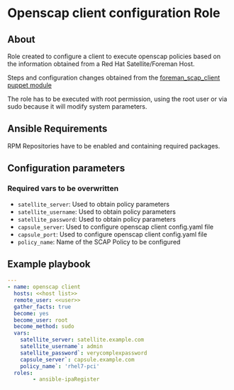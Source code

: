 # Openscap client configuration Role

## About

Role created to configure a client to execute openscap policies based on the information obtained from a Red Hat Satellite/Foreman Host.

Steps and configuration changes obtained from the [foreman_scap_client puppet module](https://github.com/theforeman/puppet-foreman_scap_client)

The role has to be executed with root permission, using the root user or via sudo because it will modify system parameters.

## Ansible Requirements

RPM Repositories have to be enabled and containing required packages.

## Configuration parameters

### Required vars to be overwritten

- `satellite_server`: Used to obtain policy parameters
- `satellite_username`: Used to obtain policy parameters
- `satellite_password`: Used to obtain policy parameters
- `capsule_server`: Used to configure openscap client config.yaml file
- `capsule_port`: Used to configure openscap client config.yaml file
- `policy_name`: Name of the SCAP Policy to be configured

## Example playbook

```yml
---
- name: openscap client
  hosts: <<host list>>
  remote_user: <<user>>
  gather_facts: true
  become: yes
  become_user: root
  become_method: sudo
  vars:
    satellite_server: satellite.example.com
    satellite_username`: admin
    satellite_password`: verycomplexpassword
    capsule_server`: capsule.example.com
    policy_name`: 'rhel7-pci'
  roles:
        - ansible-ipaRegister
```
